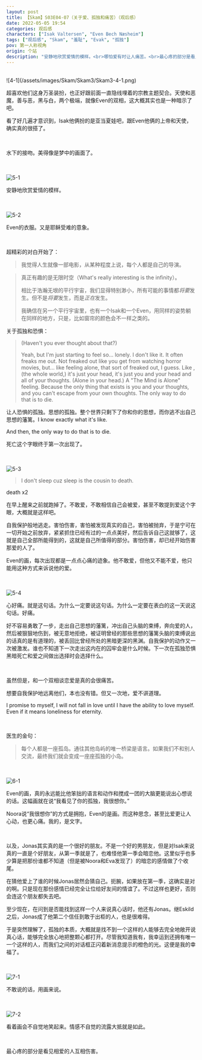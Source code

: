 ```yaml
---
layout: post
title: 【Skam】S03E04-07（关于爱、孤独和痛苦）（观后感）
date: 2022-05-05 19:54
categories: 观后感
characters: ["Isak Valtersen", "Even Bech Næsheim"]
tags: ["观后感", "Skam", "羞耻", "Evak", "孤独"]
pov: 第一人称视角
origin: 个站
description: "安静地欣赏爱情的模样。<br>哪怕爱有时让人痛苦。<br>最心疼的部分是看见相爱的人互相伤害。"
---
```


<br>
![4-1](/assets/images/Skam/Skam3/Skam3-4-1.png)
<br>

超喜欢他们这身万圣装扮，也正好跟前面一直隐线埋着的宗教主题契合。天使和恶魔，善与恶，黑与白，两个极端，就像Even的双相，这大概其实也是一种暗示了吧。

看了好几遍才意识到，Isak他俩扮的是亚当夏娃吧，跟Even他俩的上帝和天使，确实真的很搭了。

<br>

水下的接吻。美得像是梦中的画面了。

<br><br>
![5-1](/assets/images/Skam/Skam3/Skam3-5-1.png)
<br>

安静地欣赏爱情的模样。

<br><br>
![5-2](/assets/images/Skam/Skam3/Skam3-5-2.png)
<br>

Even的衣服。又是耶稣受难的意象。

<br>

超精彩的对白开始了：

> 我觉得人生就像一部电影，从某种程度上说，每个人都是自己的导演。

> 真正有趣的是无限时空（What's really interesting is the infinity）。
> 
> 相比于浩瀚无垠的平行宇宙，我们显得特别渺小，所有可能的事情都*将要*发生。但不是*将要*发生，而是*正在*发生。
> 
> 我确信在另一个平行宇宙里，也有一个Isak和一个Even，用同样的姿势躺在同样的地方，只是，比如窗帘的颜色会不一样之类的。

关于孤独和恐惧：

> (Haven't you ever thought about that?)
> 
> Yeah, but I'm just starting to feel so... lonely. I don't like it. It often freaks me out. Not freaked out like you get from watching horror movies, but... like feeling alone, that sort of freaked out, I guess. Like , (the whole world,) it's just your head, it's just you and your head and all of your thoughts. (Alone in your head.) A "The Mind is Alone" feeling. Because the only thing that exists is you and your thoughts, and you can't escape from your own thoughts. The only way to do that is to die.

让人恐惧的孤独。思想的孤独。整个世界只剩下了你和你的思想，而你逃不出自己思想的藩篱。I know exactly what it's like.

And then, the only way to do that is to die.

死亡这个字眼终于第一次出现了。

<br><br>
![5-3](/assets/images/Skam/Skam3/Skam3-5-3.png)
<br>

> I don't sleep cuz sleep is the cousin to death.

death x2

在早上醒来之前就跑掉了。不敢爱，不敢相信自己会被爱，甚至不敢提到爱这个字眼，大概就是这样吧。

自我保护般地逃走。害怕伤害，害怕被发现真实的自己，害怕被抛弃，于是宁可在一切开始之前放弃，紧紧抓住已经有过的一点点美好，然后告诉自己这就够了，这就是自己全部所能得到的，这就是自己所值得的部分。害怕伤害，却已经开始伤害那爱的人了。

Even的画，每次出现都是一点点心痛的迹象。他不敢爱，但他又不能不爱，他只能用这种方式来诉说他的爱。

<br><br>
![5-4](/assets/images/Skam/Skam3/Skam3-5-4.png)
<br>

心好痛。就是这句话。为什么一定要说这句话。为什么一定要在表白的这一天说这句话。好痛。

好不容易勇敢了一步，走出自己思想的藩篱，冲出自己头脑的束缚，奔向爱的人，然后被狠狠地伤到，被无意地拒绝，被证明曾经的那些思想的藩篱头脑的束缚说出的话真的是有道理的，被丢回比曾经所处的黑暗更深的黑渊。自我保护的动作又一次被激发。谁也不知道下一次走出这内在的囚牢会是什么时候。下一次在孤独恐惧黑暗死亡和爱之间做出选择时会选择什么。

<br>

虽然但是，和一个双相谈恋爱是真的会很痛苦。

想要自我保护地远离他们，本也没有错。但又一次地，爱不讲道理。

I promise to myself, I will not fall in love until I have the ability to love myself. Even if it means loneliness for eternity.

<br>

医生的金句：

> 每个人都是一座孤岛。通往其他岛屿的唯一桥梁是语言。如果我们不和别人交流，最终我们就会变成一座座孤独的小岛。

<br><br>
![6-1](/assets/images/Skam/Skam3/Skam3-6-1.png)
<br>

Even的画，真的永远能比他笨拙的语言和动作和搅成一团的大脑更能说出心想说的话。这幅画就在说“我看见了你的孤独，我很想你。”

Noora说“我很想你”的方式是拥抱，Even的是画。而这种思念，甚至比爱更让人心动，也更心痛。我的，是文字。

<br>

以及，Jonas其实真的是一个很好的朋友。不是一个好的男朋友，但是对Isak来说真的一直是个好朋友，从第一季就是了，也难怪他第一季会暗恋他。这里似乎也多少算是把那份谁都不知道（但是被Noora和Eva发现了）的暗恋的感情做了个收尾。

在猜他爱上了谁的时候Jonas居然会猜自己。扼腕，如果放在第一季，这确实是对的啊。只是现在那份感情已经完全让位给好友间的情谊了。不过这样也更好，否则会连这个朋友都失去吧。

至少现在，在问到是否能找到这样一个人来说真心话时，他还有Jonas。继Eskild之后，Jonas成了他第二个信任到敢于出柜的人，也是很难得。

于是突然理解了，孤独的本质，大概就是找不到一个这样的人能够去完全地敞开说真心话，能够完全放心地把整颗心都打开。尽管我知道我有，我幸运到还拥有唯一一个这样的人，而我们之间的对话框正闪着新消息提示的橙色的光。这便是我的幸福了。

<br><br>
![7-1](/assets/images/Skam/Skam3/Skam3-7-1.png)
<br>

不敢说的话，用画来说。

<br><br>
![7-2](/assets/images/Skam/Skam3/Skam3-7-2.png)
<br>

看着画会不自觉地笑起来。情感不自觉的流露大抵就是如此。

<br>

最心疼的部分是看见相爱的人互相伤害。
